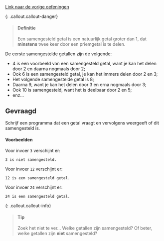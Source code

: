 <div class="text-end">
    <a class="btn btn-filled with-icon" href="https://dodona.be/nl/courses/2419/#series-27454-hoofdstuk-3-begrensde-herhaling-for-statement" target="_blank"><i class="mdi mdi-backburger mdi-24" title="link"></i>Link naar de vorige oefeningen</a>
</div>

{: .callout.callout-danger}
> #### Definitie
> Een samengesteld getal is een natuurlijk getal groter dan 1, dat **minstens** twee keer door een priemgetal is te delen.

De eerste samengestelde getallen zijn de volgende:

- 4 is een voorbeeld van een samengesteld getal, want je kan het delen door 2 en daarna nogmaals door 2;
- Ook 6 is een samengesteld getal, je kan het immers delen door 2 en 3;
- Het volgende samengestelde getal is 8;
- Daarna 9, want je kan het delen door 3 en erna nogmaals door 3;
- Ook 10 is samengesteld, want het is deelbaar door 2 en 5;
- enz...

## Gevraagd
Schrijf een programma dat een getal vraagt en vervolgens weergeeft of dit samengesteld is.

#### Voorbeelden
Voor invoer `3` verschijnt er:
```
3 is niet samengesteld.
```

Voor invoer `12` verschijnt er:
```
12 is een samengesteld getal.
```

Voor invoer `24` verschijnt er:
```
24 is een samengesteld getal.
```

{: .callout.callout-info}
> #### Tip
> Zoek het niet te ver... Welke getallen zijn samengesteld? Of beter, welke getallen zijn **niet** samengesteld?